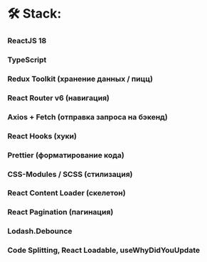 <h1>🛠 Stack:</h1>

<h3>ReactJS 18</h3>
<h3>TypeScript</h3>
<h3>Redux Toolkit (хранение данных / пицц)</h3>
<h3>React Router v6 (навигация)</h3>
<h3>Axios + Fetch (отправка запроса на бэкенд)</h3>
<h3>React Hooks (хуки)</h3>
<h3>Prettier (форматирование кода)</h3>
<h3>CSS-Modules / SCSS (стилизация)</h3>
<h3>React Content Loader (скелетон)</h3>
<h3>React Pagination (пагинация)</h3>
<h3>Lodash.Debounce</h3>
<h3>Code Splitting, React Loadable, useWhyDidYouUpdate</h3>
